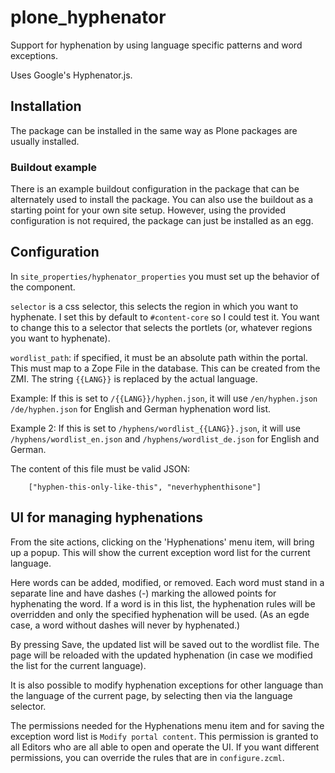 
# plone_hyphenator #

Support for hyphenation by using language specific patterns and word exceptions.

Uses Google's Hyphenator.js.


## Installation ##

The package can be installed in the same way as Plone packages are usually installed.


### Buildout example ###

There is an example buildout configuration in the package that can be alternately used to install the package.
You can also use the buildout as a starting point for your own site setup. However, using the provided
configuration is not required, the package can just be installed as an egg.

## Configuration ##

In `site_properties/hyphenator_properties` you must set up the behavior of the component.

`selector` is a css selector, this selects the region in which you want to hyphenate. I set this by
default to `#content-core` so I could test it. You want to change this to a selector that selects the portlets
(or, whatever regions you want to hyphenate).

`wordlist_path`: if specified, it must be an absolute path within the portal. This must map to a Zope File
in the database. This can be created from the ZMI. The string `{{LANG}}` is replaced by the actual language.

Example: If this is set to `/{{LANG}}/hyphen.json`, it will use `/en/hyphen.json` `/de/hyphen.json` for
English and German hyphenation word list.

Example 2: If this is set to `/hyphens/wordlist_{{LANG}}.json`, it will use `/hyphens/wordlist_en.json`
and `/hyphens/wordlist_de.json` for
English and German.

The content of this file must be valid JSON:
```
    ["hyphen-this-only-like-this", "neverhyphenthisone"]
```

## UI for managing hyphenations ##

From the site actions, clicking on the 'Hyphenations' menu item, will bring up a popup. This will
show the current exception word list for the current language.

Here words can be added, modified, or removed. Each word must stand in a separate line and have dashes (-)
marking the allowed points for hyphenating the word. If a word is in this list, the hyphenation
rules will be overridden and only the specified hyphenation will be used. (As an egde case, a word
without dashes will never by hyphenated.)

By pressing Save, the updated list will be saved out to the wordlist file. The page will be reloaded
with the updated hyphenation (in case we modified the list for the current language).

It is also possible to modify hyphenation exceptions for other language than the language of the
current page, by selecting then
via the language selector.

The permissions needed for the Hyphenations menu item and for saving the exception word list
is `Modify portal content`. This permission
is granted to all Editors who are all able to open and operate the UI. If you want different permissions,
you can override the rules that are in `configure.zcml`.
